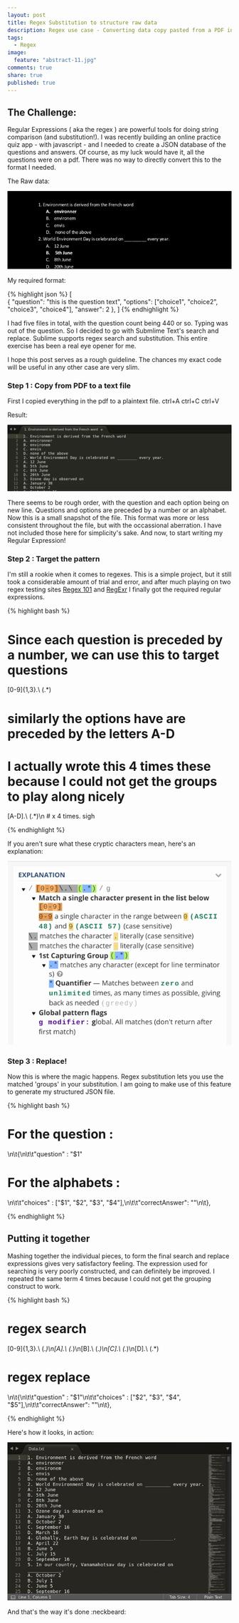 ```yaml
---
layout: post
title: Regex Substitution to structure raw data
description: Regex use case - Converting data copy pasted from a PDF into a JSON file
tags:
  - Regex
image:
  feature: "abstract-11.jpg"
comments: true
share: true
published: true
---
```


## The Challenge:

Regular Expressions ( aka the regex ) are powerful tools for doing string comparison (and substitution!). I was recently building an online practice quiz app - with javascript - and I needed to create a JSON database of the questions and answers. Of course, as my luck would have it, all the questions were on a pdf. There was no way to directly convert this to the format I needed.

The Raw data:

![The raw pdf data](/images/2017-02-02-regex-magic/original.png)

My required format:

{% highlight json %}
    [   
        {
            "question": "this is the question text",
            "options": ["choice1", "choice2", "choice3", "choice4"],
            "answer": 2
        },
    ]
{% endhighlight %}

I had five files in total, with the question count being 440 or so. Typing was out of the question. So I decided to go with Submlime Text's search and replace. Sublime supports regex search and substitution. This entire exercise has been a real eye opener for me.

I hope this post serves as a rough guideline. The chances my exact code will be useful in any other case are very slim. 

### Step 1 : Copy from PDF to a text file

First I copied everything in the pdf to a plaintext file. ctrl+A ctrl+C ctrl+V

Result:

![Result after simple copy paste](/images/2017-02-02-regex-magic/copypaste.png)

There seems to be rough order, with the question and each option being on new line. Questions and options are preceded by a number or an alphabet. Now this is a small snapshot of the file. This format was more or less consistent throughout the file, but with the occassional aberration. I have not included those here for simplicity's sake. And now, to start writing my Regular Expression!

### Step 2 : Target the pattern

I'm still a rookie when it comes to regexes. This is a simple project, but it still took a considerable amount of trial and error, and after much playing on two regex testing sites [Regex 101](https://regex101.com) and [RegExr](http://www.regexr.com/) I finally got the required regular expressions.

{% highlight bash %}

# Since each question is preceded by a number, we can use this to target questions

[0-9]{1,3}\.\ (.*)

# similarly the options have are preceded by the letters A-D
# I actually wrote this 4 times these because I could not get the groups to play along nicely

[A-D]\.\ (.*)\n # x 4 times. sigh
  

{% endhighlight %}

If you aren't sure what these cryptic characters mean, here's an explanation:

![Explanation by Regex 101](/images/2017-02-02-regex-magic/explanation.png)

### Step 3 : Replace!

Now this is where the magic happens. Regex substitution lets you use the matched 'groups' in your substitution. I am going to make use of this feature to generate my structured JSON file.

{% highlight bash %}

# For the question :

\n\t{\n\t\t"question" : "$1"

# For the alphabets : 

\n\t\t"choices" : ["$1", "$2", "$3", "$4"],\n\t\t"correctAnswer": ""\n\t},

{% endhighlight %}

## Putting it together 

Mashing together the individual pieces, to form the final search and replace expressions gives very satisfactory feeling. The expression used for searching is very poorly constructed, and can definitely be improved. I repeated the same term 4 times because I could not get the grouping construct to work.  

{% highlight bash %}

# regex search

[0-9]{1,3}\.\ (.*)\n[A]\.\ (.*)\n[B]\.\ (.*)\n[C]\.\ (.*)\n[D]\.\ (.*)

# regex replace

\n\t{\n\t\t"question" : "$1"\n\t\t"choices" : ["$2", "$3", "$4", "$5"],\n\t\t"correctAnswer": ""\n\t},

{% endhighlight %}

Here's how it looks, in action:

![Gif of final regexes in action](/images/2017-02-02-regex-magic/rec.gif)

And that's the way it's done :neckbeard: